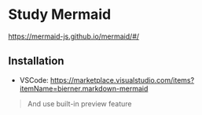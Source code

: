 # Study Mermaid

https://mermaid-js.github.io/mermaid/#/

## Installation

- VSCode: https://marketplace.visualstudio.com/items?itemName=bierner.markdown-mermaid

> And use built-in preview feature


